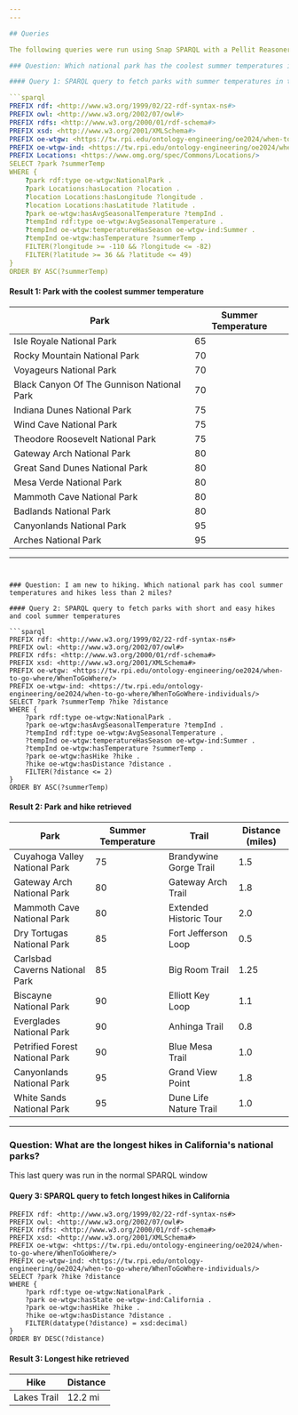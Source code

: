 ```yaml
---
---

## Queries

The following queries were run using Snap SPARQL with a Pellit Reasoner

### Question: Which national park has the coolest summer temperatures in the Midwest?

#### Query 1: SPARQL query to fetch parks with summer temperatures in the Midwest

```sparql
PREFIX rdf: <http://www.w3.org/1999/02/22-rdf-syntax-ns#>
PREFIX owl: <http://www.w3.org/2002/07/owl#>
PREFIX rdfs: <http://www.w3.org/2000/01/rdf-schema#>
PREFIX xsd: <http://www.w3.org/2001/XMLSchema#>
PREFIX oe-wtgw: <https://tw.rpi.edu/ontology-engineering/oe2024/when-to-go-where/WhenToGoWhere/>
PREFIX oe-wtgw-ind: <https://tw.rpi.edu/ontology-engineering/oe2024/when-to-go-where/WhenToGoWhere-individuals/>
PREFIX Locations: <https://www.omg.org/spec/Commons/Locations/>
SELECT ?park ?summerTemp
WHERE {
    ?park rdf:type oe-wtgw:NationalPark .
    ?park Locations:hasLocation ?location .
    ?location Locations:hasLongitude ?longitude .
    ?location Locations:hasLatitude ?latitude .
    ?park oe-wtgw:hasAvgSeasonalTemperature ?tempInd .
    ?tempInd rdf:type oe-wtgw:AvgSeasonalTemperature .
    ?tempInd oe-wtgw:temperatureHasSeason oe-wtgw-ind:Summer .
    ?tempInd oe-wtgw:hasTemperature ?summerTemp .
    FILTER(?longitude >= -110 && ?longitude <= -82)
    FILTER(?latitude >= 36 && ?latitude <= 49)
}
ORDER BY ASC(?summerTemp)
```

#### Result 1: Park with the coolest summer temperature

| Park                                         | Summer Temperature |
|----------------------------------------------|--------------------|
| Isle Royale National Park                   | 65                 |
| Rocky Mountain National Park                | 70                 |
| Voyageurs National Park                     | 70                 |
| Black Canyon Of The Gunnison National Park  | 70                 |
| Indiana Dunes National Park                 | 75                 |
| Wind Cave National Park                     | 75                 |
| Theodore Roosevelt National Park            | 75                 |
| Gateway Arch National Park                  | 80                 |
| Great Sand Dunes National Park              | 80                 |
| Mesa Verde National Park                    | 80                 |
| Mammoth Cave National Park                  | 80                 |
| Badlands National Park                      | 80                 |
| Canyonlands National Park                   | 95                 |
| Arches National Park                        | 95                 |


---
```


### Question: I am new to hiking. Which national park has cool summer temperatures and hikes less than 2 miles?

#### Query 2: SPARQL query to fetch parks with short and easy hikes and cool summer temperatures

```sparql
PREFIX rdf: <http://www.w3.org/1999/02/22-rdf-syntax-ns#>
PREFIX owl: <http://www.w3.org/2002/07/owl#>
PREFIX rdfs: <http://www.w3.org/2000/01/rdf-schema#>
PREFIX xsd: <http://www.w3.org/2001/XMLSchema#>
PREFIX oe-wtgw: <https://tw.rpi.edu/ontology-engineering/oe2024/when-to-go-where/WhenToGoWhere/>
PREFIX oe-wtgw-ind: <https://tw.rpi.edu/ontology-engineering/oe2024/when-to-go-where/WhenToGoWhere-individuals/>
SELECT ?park ?summerTemp ?hike ?distance
WHERE {
    ?park rdf:type oe-wtgw:NationalPark .
    ?park oe-wtgw:hasAvgSeasonalTemperature ?tempInd .
    ?tempInd rdf:type oe-wtgw:AvgSeasonalTemperature .
    ?tempInd oe-wtgw:temperatureHasSeason oe-wtgw-ind:Summer .
    ?tempInd oe-wtgw:hasTemperature ?summerTemp .
    ?park oe-wtgw:hasHike ?hike .
    ?hike oe-wtgw:hasDistance ?distance .
    FILTER(?distance <= 2)
}
ORDER BY ASC(?summerTemp)
```

#### Result 2: Park and hike retrieved

| Park                           | Summer Temperature | Trail                     | Distance (miles) |
|--------------------------------|--------------------|---------------------------|------------------|
| Cuyahoga Valley National Park  | 75                 | Brandywine Gorge Trail     | 1.5              |
| Gateway Arch National Park     | 80                 | Gateway Arch Trail         | 1.8              |
| Mammoth Cave National Park     | 80                 | Extended Historic Tour     | 2.0              |
| Dry Tortugas National Park     | 85                 | Fort Jefferson Loop        | 0.5              |
| Carlsbad Caverns National Park| 85                 | Big Room Trail             | 1.25             |
| Biscayne National Park         | 90                 | Elliott Key Loop           | 1.1              |
| Everglades National Park       | 90                 | Anhinga Trail              | 0.8              |
| Petrified Forest National Park | 90                 | Blue Mesa Trail            | 1.0              |
| Canyonlands National Park      | 95                 | Grand View Point           | 1.8              |
| White Sands National Park      | 95                 | Dune Life Nature Trail     | 1.0              |


---

### Question: What are the longest hikes in California's national parks?

This last query was run in the normal SPARQL window

#### Query 3: SPARQL query to fetch longest hikes in California

```sparql
PREFIX rdf: <http://www.w3.org/1999/02/22-rdf-syntax-ns#>
PREFIX owl: <http://www.w3.org/2002/07/owl#>
PREFIX rdfs: <http://www.w3.org/2000/01/rdf-schema#>
PREFIX xsd: <http://www.w3.org/2001/XMLSchema#>
PREFIX oe-wtgw: <https://tw.rpi.edu/ontology-engineering/oe2024/when-to-go-where/WhenToGoWhere/>
PREFIX oe-wtgw-ind: <https://tw.rpi.edu/ontology-engineering/oe2024/when-to-go-where/WhenToGoWhere-individuals/>
SELECT ?park ?hike ?distance
WHERE {
    ?park rdf:type oe-wtgw:NationalPark .
    ?park oe-wtgw:hasState oe-wtgw-ind:California .
    ?park oe-wtgw:hasHike ?hike .
    ?hike oe-wtgw:hasDistance ?distance .
    FILTER(datatype(?distance) = xsd:decimal)
}
ORDER BY DESC(?distance)
```

#### Result 3: Longest hike retrieved

| Hike              | Distance |
|-------------------|----------|
| Lakes Trail       | 12.2 mi  |